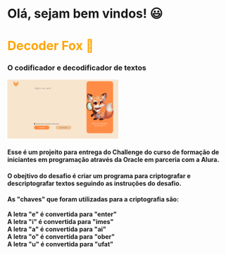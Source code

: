# Olá, sejam bem vindos! 😃 

<h1 style="color:orange">Decoder Fox 🦊</h1>

<h3>O codificador e decodificador de textos</h3>

<img src="assets/decoderfox.png" width="50%">

<h4>Esse é um projeito para entrega do Challenge do curso de formação de iniciantes em programação através da Oracle em parceria com a Alura. <h4>

<h4>O obejtivo do desafio é criar um programa para criptografar e descriptografar textos seguindo as instruções do desafio.<h4>

As "chaves" que foram utilizadas para a criptografia são:<br>
<br>
A letra "e" é convertida para "enter"<br>
A letra "i" é convertida para "imes"<br>
A letra "a" é convertida para "ai"<br>
A letra "o" é convertida para "ober"<br>
A letra "u" é convertida para "ufat"<br>
